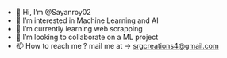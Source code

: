 - 👋 Hi, I’m @Sayanroy02 
- 👀 I’m interested in Machine Learning and AI
- 🌱 I’m currently learning web scrapping
- 💞️ I’m looking to collaborate on a ML project
- 📫 How to reach me ? mail me at -> srgcreations4@gmail.com

<!---
Sayanroy02/Sayanroy02 is a ✨ special ✨ repository because its `README.md` (this file) appears on your GitHub profile.
You can click the Preview link to take a look at your changes.
--->
